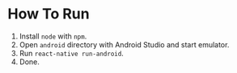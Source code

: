 # How To Run

1. Install `node` with `npm`.
2. Open `android` directory with Android Studio and start emulator.
3. Run `react-native run-android`.
4. Done.
